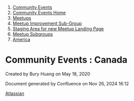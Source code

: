 1. [Community Events](index.html)
2. [Community Events Home](Community-Events-Home_21790731.html)
3. [Meetups](Meetups_21790901.html)
4. [Meetup Improvement Sub-Group](Meetup-Improvement-Sub-Group_21790804.html)
5. [Staging Area for new Meetup Landing Page](Staging-Area-for-new-Meetup-Landing-Page_21791515.html)
6. [Meetup Subgroups](Meetup-Subgroups_21791561.html)
7. [America](America_21791563.html)

# Community Events : Canada

Created by Bury Huang on May 18, 2020

Document generated by Confluence on Nov 26, 2024 16:12

[Atlassian](http://www.atlassian.com/)
